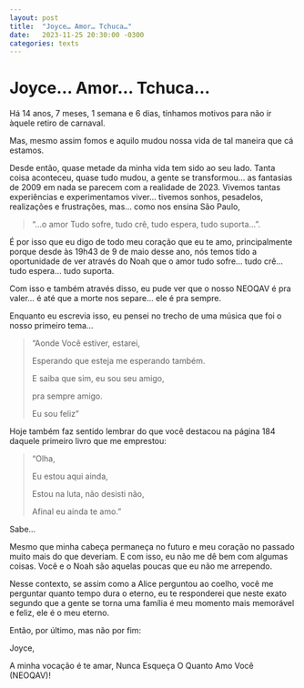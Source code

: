 ```yaml
---
layout: post
title:  "Joyce… Amor… Tchuca…"
date:   2023-11-25 20:30:00 -0300
categories: texts
---
```

# Joyce… Amor… Tchuca…

Há 14 anos, 7 meses, 1 semana e 6 dias, tínhamos motivos para não ir àquele retiro de carnaval.

Mas, mesmo assim fomos e aquilo mudou nossa vida de tal maneira que cá estamos.

Desde então, quase metade da minha vida tem sido ao seu lado. Tanta coisa aconteceu, quase tudo mudou, a gente se transformou… as fantasias de 2009 em nada se parecem com a realidade de 2023. Vivemos tantas experiências e experimentamos viver… 
tivemos sonhos, pesadelos, realizações e frustrações, mas… como nos ensina São Paulo, 

>“...o amor Tudo sofre, tudo crê, tudo espera, tudo suporta…”. 

É por isso que eu digo de todo meu coração que eu te amo, principalmente porque desde às 19h43 de 9 de maio desse ano, nós temos tido a oportunidade de ver através do Noah que o amor tudo sofre… tudo crê… tudo espera… tudo suporta.

Com isso e também através disso, eu pude ver que o nosso NEOQAV é pra valer… é até que a morte nos separe… ele é pra sempre.

Enquanto eu escrevia isso, eu pensei no trecho de uma música que foi o nosso primeiro tema…

>“Aonde Você estiver, estarei,
>
>Esperando que esteja me esperando também.
>
>E saiba que sim, eu sou seu amigo,
>
>pra sempre amigo.
>
>Eu sou feliz”

Hoje também faz sentido lembrar do que você destacou na página 184 daquele primeiro livro que me emprestou:

>“Olha, 
>
>Eu estou aqui ainda, 
>
>Estou na luta, não desisti não, 
>
>Afinal eu ainda te amo.”

Sabe… 

Mesmo que minha cabeça permaneça no futuro e meu coração no passado muito mais do que deveriam. E com isso, eu não me dê bem com algumas coisas. Você e o Noah são aquelas poucas que eu não me arrependo.

Nesse contexto, se assim como a Alice perguntou ao coelho, você me perguntar quanto tempo dura o eterno, eu te responderei que neste exato segundo que a gente se torna uma família é meu momento mais memorável e feliz, ele é o meu eterno.

Então, por último, mas não por fim:

Joyce, 

A minha vocação é te amar, Nunca Esqueça O Quanto Amo Você (NEOQAV)!
